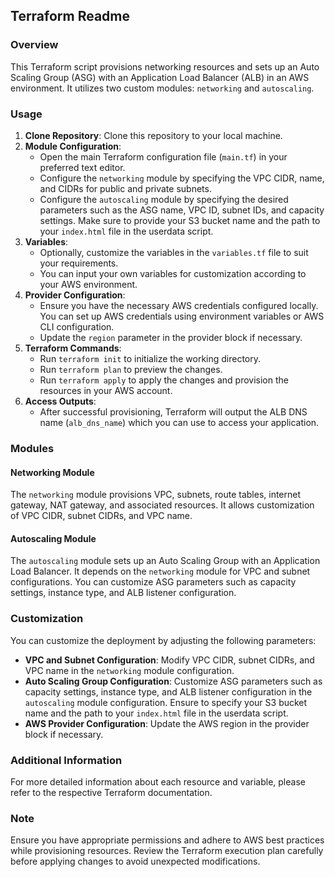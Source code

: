 ## Terraform Readme

### Overview

This Terraform script provisions networking resources and sets up an Auto Scaling Group (ASG) with an Application Load Balancer (ALB) in an AWS environment. It utilizes two custom modules: `networking` and `autoscaling`.

### Usage

1. **Clone Repository**: Clone this repository to your local machine.
2. **Module Configuration**:
   - Open the main Terraform configuration file (`main.tf`) in your preferred text editor.
   - Configure the `networking` module by specifying the VPC CIDR, name, and CIDRs for public and private subnets.
   - Configure the `autoscaling` module by specifying the desired parameters such as the ASG name, VPC ID, subnet IDs, and capacity settings. Make sure to provide your S3 bucket name and the path to your `index.html` file in the userdata script.
3. **Variables**:
   - Optionally, customize the variables in the `variables.tf` file to suit your requirements.
   - You can input your own variables for customization according to your AWS environment.
4. **Provider Configuration**:
   - Ensure you have the necessary AWS credentials configured locally. You can set up AWS credentials using environment variables or AWS CLI configuration.
   - Update the `region` parameter in the provider block if necessary.
5. **Terraform Commands**:
   - Run `terraform init` to initialize the working directory.
   - Run `terraform plan` to preview the changes.
   - Run `terraform apply` to apply the changes and provision the resources in your AWS account.
6. **Access Outputs**:
   - After successful provisioning, Terraform will output the ALB DNS name (`alb_dns_name`) which you can use to access your application.

### Modules

#### Networking Module

The `networking` module provisions VPC, subnets, route tables, internet gateway, NAT gateway, and associated resources. It allows customization of VPC CIDR, subnet CIDRs, and VPC name.

#### Autoscaling Module

The `autoscaling` module sets up an Auto Scaling Group with an Application Load Balancer. It depends on the `networking` module for VPC and subnet configurations. You can customize ASG parameters such as capacity settings, instance type, and ALB listener configuration.

### Customization

You can customize the deployment by adjusting the following parameters:

- **VPC and Subnet Configuration**: Modify VPC CIDR, subnet CIDRs, and VPC name in the `networking` module configuration.
- **Auto Scaling Group Configuration**: Customize ASG parameters such as capacity settings, instance type, and ALB listener configuration in the `autoscaling` module configuration. Ensure to specify your S3 bucket name and the path to your `index.html` file in the userdata script.
- **AWS Provider Configuration**: Update the AWS region in the provider block if necessary.

### Additional Information

For more detailed information about each resource and variable, please refer to the respective Terraform documentation.

### Note

Ensure you have appropriate permissions and adhere to AWS best practices while provisioning resources. Review the Terraform execution plan carefully before applying changes to avoid unexpected modifications.